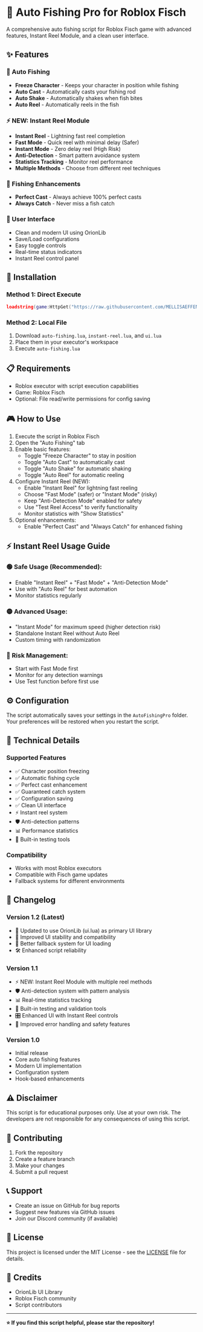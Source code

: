 # 🎣 Auto Fishing Pro for Roblox Fisch

A comprehensive auto fishing script for Roblox Fisch game with advanced features, Instant Reel Module, and a clean user interface.

## ✨ Features

### 🤖 Auto Fishing
- **Freeze Character** - Keeps your character in position while fishing
- **Auto Cast** - Automatically casts your fishing rod
- **Auto Shake** - Automatically shakes when fish bites
- **Auto Reel** - Automatically reels in the fish

### ⚡ NEW: Instant Reel Module
- **Instant Reel** - Lightning fast reel completion
- **Fast Mode** - Quick reel with minimal delay (Safer)
- **Instant Mode** - Zero delay reel (High Risk)
- **Anti-Detection** - Smart pattern avoidance system
- **Statistics Tracking** - Monitor reel performance
- **Multiple Methods** - Choose from different reel techniques

### 🔧 Fishing Enhancements
- **Perfect Cast** - Always achieve 100% perfect casts
- **Always Catch** - Never miss a fish catch

### 🎨 User Interface
- Clean and modern UI using OrionLib
- Save/Load configurations
- Easy toggle controls
- Real-time status indicators
- Instant Reel control panel

## 🚀 Installation

### Method 1: Direct Execute
```lua
loadstring(game:HttpGet("https://raw.githubusercontent.com/MELLISAEFFENDY/apakah/main/auto-fishing.lua"))()
```

### Method 2: Local File
1. Download `auto-fishing.lua`, `instant-reel.lua`, and `ui.lua`
2. Place them in your executor's workspace
3. Execute `auto-fishing.lua`

## 📋 Requirements

- Roblox executor with script execution capabilities
- Game: Roblox Fisch
- Optional: File read/write permissions for config saving

## 🎮 How to Use

1. Execute the script in Roblox Fisch
2. Open the "Auto Fishing" tab
3. Enable basic features:
   - Toggle "Freeze Character" to stay in position
   - Toggle "Auto Cast" to automatically cast
   - Toggle "Auto Shake" for automatic shaking
   - Toggle "Auto Reel" for automatic reeling
4. Configure Instant Reel (NEW):
   - Enable "Instant Reel" for lightning fast reeling
   - Choose "Fast Mode" (safer) or "Instant Mode" (risky)
   - Keep "Anti-Detection Mode" enabled for safety
   - Use "Test Reel Access" to verify functionality
   - Monitor statistics with "Show Statistics"
5. Optional enhancements:
   - Enable "Perfect Cast" and "Always Catch" for enhanced fishing

## ⚡ Instant Reel Usage Guide

### 🟢 Safe Usage (Recommended):
- Enable "Instant Reel" + "Fast Mode" + "Anti-Detection Mode"
- Use with "Auto Reel" for best automation
- Monitor statistics regularly

### 🟡 Advanced Usage:
- "Instant Mode" for maximum speed (higher detection risk)
- Standalone Instant Reel without Auto Reel
- Custom timing with randomization

### 🔴 Risk Management:
- Start with Fast Mode first
- Monitor for any detection warnings
- Use Test function before first use

## ⚙️ Configuration

The script automatically saves your settings in the `AutoFishingPro` folder. Your preferences will be restored when you restart the script.

## 🔧 Technical Details

### Supported Features
- ✅ Character position freezing
- ✅ Automatic fishing cycle
- ✅ Perfect cast enhancement
- ✅ Guaranteed catch system
- ✅ Configuration saving
- ✅ Clean UI interface
- ⚡ Instant reel system
- 🛡️ Anti-detection patterns
- 📊 Performance statistics
- 🧪 Built-in testing tools

### Compatibility
- Works with most Roblox executors
- Compatible with Fisch game updates
- Fallback systems for different environments

## 📝 Changelog

### Version 1.2 (Latest)
- 🎨 Updated to use OrionLib (ui.lua) as primary UI library
- 🔧 Improved UI stability and compatibility
- 📱 Better fallback system for UI loading
- 🛠️ Enhanced script reliability

### Version 1.1
- ⚡ NEW: Instant Reel Module with multiple reel methods
- 🛡️ Anti-detection system with pattern analysis
- 📊 Real-time statistics tracking
- 🧪 Built-in testing and validation tools
- 🎛️ Enhanced UI with Instant Reel controls
- 🔧 Improved error handling and safety features

### Version 1.0
- Initial release
- Core auto fishing features
- Modern UI implementation
- Configuration system
- Hook-based enhancements

## ⚠️ Disclaimer

This script is for educational purposes only. Use at your own risk. The developers are not responsible for any consequences of using this script.

## 🤝 Contributing

1. Fork the repository
2. Create a feature branch
3. Make your changes
4. Submit a pull request

## 📞 Support

- Create an issue on GitHub for bug reports
- Suggest new features via GitHub issues
- Join our Discord community (if available)

## 📄 License

This project is licensed under the MIT License - see the [LICENSE](LICENSE) file for details.

## 🙏 Credits

- OrionLib UI Library
- Roblox Fisch community
- Script contributors

---

**⭐ If you find this script helpful, please star the repository!**
